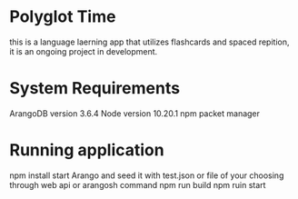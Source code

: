 # Polyglot Time
this is a language laerning app that utilizes flashcards and spaced repition, it is an ongoing project in development.

# System Requirements 
ArangoDB version 3.6.4
Node version 10.20.1
npm packet manager 

# Running application 
npm install 
start Arango and seed it with test.json or file of your choosing through web api or arangosh command 
npm run build 
npm ruin start
